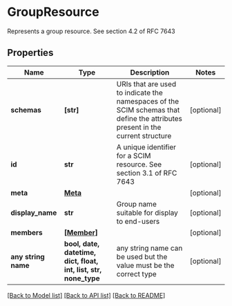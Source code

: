 # GroupResource

Represents a group resource. See section 4.2 of RFC 7643

## Properties
Name | Type | Description | Notes
------------ | ------------- | ------------- | -------------
**schemas** | **[str]** | URIs that are used to indicate the namespaces of the SCIM schemas that define the attributes present in the current structure | [optional] 
**id** | **str** | A unique identifier for a SCIM resource. See section 3.1 of RFC 7643 | [optional] 
**meta** | [**Meta**](Meta.md) |  | [optional] 
**display_name** | **str** | Group name suitable for display to end-users | [optional] 
**members** | [**[Member]**](Member.md) |  | [optional] 
**any string name** | **bool, date, datetime, dict, float, int, list, str, none_type** | any string name can be used but the value must be the correct type | [optional]

[[Back to Model list]](../README.md#documentation-for-models) [[Back to API list]](../README.md#documentation-for-api-endpoints) [[Back to README]](../README.md)


